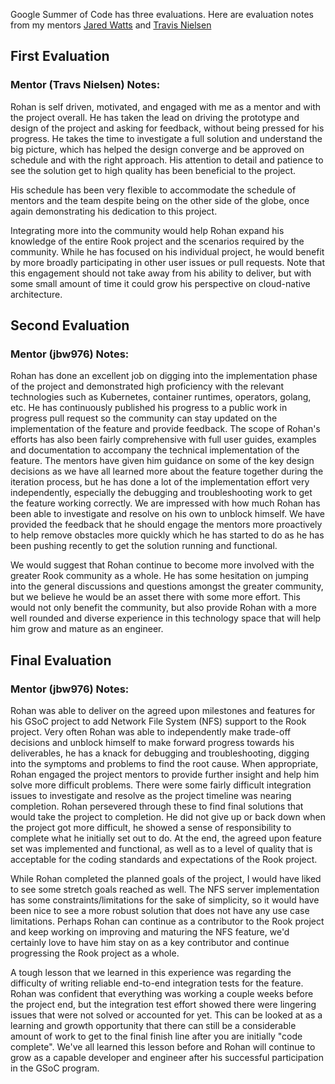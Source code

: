 Google Summer of Code has three evaluations. Here are evaluation notes from my mentors [Jared Watts](https://github.com/jbw976/) and [Travis Nielsen](https://github.com/travisn)
## First Evaluation
### Mentor (Travs Nielsen) Notes:
Rohan is self driven, motivated, and engaged with me as a mentor and with the project overall. He has taken the lead on driving the prototype and design of the project and asking for feedback, without being pressed for his progress. He takes the time to investigate a full solution and understand the big picture, which has helped the design converge and be approved on schedule and with the right approach. His attention to detail and patience to see the solution get to high quality has been beneficial to the project.

His schedule has been very flexible to accommodate the schedule of mentors and the team despite being on the other side of the globe, once again demonstrating his dedication to this project.

Integrating more into the community would help Rohan expand his knowledge of the entire Rook project and the scenarios required by the community. While he has focused on his individual project, he would benefit by more broadly participating in other user issues or pull requests. Note that this engagement should not take away from his ability to deliver, but with some small amount of time it could grow his perspective on cloud-native architecture.

## Second Evaluation
### Mentor (jbw976) Notes:
Rohan has done an excellent job on digging into the implementation phase of the project and demonstrated high proficiency with the relevant technologies such as Kubernetes, container runtimes, operators, golang, etc. He has continuously published his progress to a public work in progress pull request so the community can stay updated on the implementation of the feature and provide feedback. The scope of Rohan's efforts has also been fairly comprehensive with full user guides, examples and documentation to accompany the technical implementation of the feature. The mentors have given him guidance on some of the key design decisions as we have all learned more about the feature together during the iteration process, but he has done a lot of the implementation effort very independently, especially the debugging and troubleshooting work to get the feature working correctly. We are impressed with how much Rohan has been able to investigate and resolve on his own to unblock himself. We have provided the feedback that he should engage the mentors more proactively to help remove obstacles more quickly which he has started to do as he has been pushing recently to get the solution running and functional.

We would suggest that Rohan continue to become more involved with the greater Rook community as a whole. He has some hesitation on jumping into the general discussions and questions amongst the greater community, but we believe he would be an asset there with some more effort. This would not only benefit the community, but also provide Rohan with a more well rounded and diverse experience in this technology space that will help him grow and mature as an engineer.

## Final Evaluation
### Mentor (jbw976) Notes:
Rohan was able to deliver on the agreed upon milestones and features for his GSoC project to add Network File System (NFS) support to the Rook project. Very often Rohan was able to independently make trade-off decisions and unblock himself to make forward progress towards his deliverables, he has a knack for debugging and troubleshooting, digging into the symptoms and problems to find the root cause. When appropriate, Rohan engaged the project mentors to provide further insight and help him solve more difficult problems. There were some fairly difficult integration issues to investigate and resolve as the project timeline was nearing completion. Rohan persevered through these to find final solutions that would take the project to completion. He did not give up or back down when the project got more difficult, he showed a sense of responsibility to complete what he initially set out to do. At the end, the agreed upon feature set was implemented and functional, as well as to a level of quality that is acceptable for the coding standards and expectations of the Rook project.

While Rohan completed the planned goals of the project, I would have liked to see some stretch goals reached as well. The NFS server implementation has some constraints/limitations for the sake of simplicity, so it would have been nice to see a more robust solution that does not have any use case limitations. Perhaps Rohan can continue as a contributor to the Rook project and keep working on improving and maturing the NFS feature, we'd certainly love to have him stay on as a key contributor and continue progressing the Rook project as a whole.

A tough lesson that we learned in this experience was regarding the difficulty of writing reliable end-to-end integration tests for the feature. Rohan was confident that everything was working a couple weeks before the project end, but the integration test effort showed there were lingering issues that were not solved or accounted for yet. This can be looked at as a learning and growth opportunity that there can still be a considerable amount of work to get to the final finish line after you are initially "code complete". We've all learned this lesson before and Rohan will continue to grow as a capable developer and engineer after his successful participation in the GSoC program.

